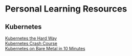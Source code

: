 # Personal Learning Resources
## Kubernetes
[Kubernetes the Hard Way](https://github.com/kelseyhightower/kubernetes-the-hard-way)  
[Kubernetes Crash Course](http://omerio.com/2015/12/18/learn-the-kubernetes-key-concepts-in-10-minutes/)  
[Kubernetes on Bare Metal in 10 Minutes](https://blog.alexellis.io/kubernetes-in-10-minutes/)  
